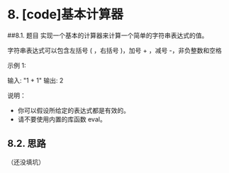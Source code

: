 # 8. [code]基本计算器
##8.1. 题目
实现一个基本的计算器来计算一个简单的字符串表达式的值。

字符串表达式可以包含左括号 ( ，右括号 )，加号 + ，减号 -，非负整数和空格

示例 1:

输入: "1 + 1"
输出: 2

说明：

- 你可以假设所给定的表达式都是有效的。
- 请不要使用内置的库函数 eval。

## 8.2. 思路
（还没填坑）